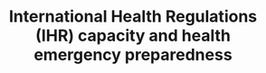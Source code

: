 ---
data_non_statistical: true
goal_meta_link: http://unstats.un.org/sdgs/files/metadata-compilation/Metadata-Goal-3.pdf
graph_title: International Health Regulations (IHR) capacity and health emergency
  preparedness
graph_type: line
has_metadata: true
indicator: 3.d.1
indicator_definition: 'Percentage of attributes of 13 core capacities that have been
  attained at a specific point in time. The 13 core capacities are: (1) National legislation,
  policy and financing; (2) Coordination and National Focal Point communications;
  (3) Surveillance; (4) Response; (5) Preparedness; (6) Risk communication; (7) Human
  resources; (8) Laboratory; (9) Points of entry; (10) Zoonotic events; (11) Food
  safety; (12) Chemical events; (13) Radionuclear emergencies.'
indicator_name: International Health Regulations (IHR) capacity and health emergency
  preparedness
indicator_sort_order: 03-0d-01
indicator_variable: null
layout: indicator
method_of_computation: Number of attributes attained / Total number of attributes
  Method of measurement t Based on a set of attributes of 13 core capacities from
  a standard WHO instrument.
national_geographical_coverage: United States
permalink: /3-d-1/
published: true
reporting_status: notstarted
sdg_goal: 3
source_active_1: true
source_notes_1: null
source_title_1: null
target: Strengthen the capacity of all countries, in particular developing countries,
  for early warning, risk reduction and management of national and global health risks.
target_id: 3.d
title: International Health Regulations (IHR) capacity and health emergency preparedness
un_custodial_agency: WHO
un_designated_tier: '1'
variable_description: null
variable_notes: null
---